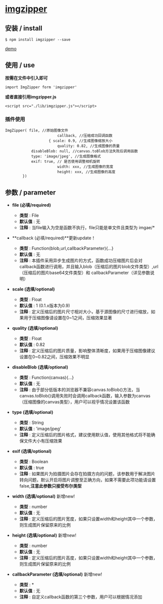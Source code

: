 # [imgzipper](https://github.com/B1LLGATE/imgzipper)

## 安装 / install
```
$ npm install imgzipper --save
```

[demo](https://b1llgate.github.io/imgzipper/dist/index.html)

## 使用 / use
**按需在文件中引入即可**
```
import ImgZipper form 'imgzipper'
```

**或者直接引用imgzipper.js**
```
<script src="./lib/imgzipper.js"></script> 
```

### 插件使用
```
ImgZipper( file, //原始图像文件
						callback, //压缩成功回调函数 
					{ scale: 0.9, //生成图像缩放大小
						quality: 0.82, //生成图像的质量
            disableBlob: null, //canvas.toBlob方法失败后调用函数
            type: 'image/jpeg', //生成图像格式
            exif: true, // 是否使用调整相机旋转
						width: xxx, //生成图像的宽度
						height: xxx, //生成图像的高度
		})
```

## 参数 / parameter
- **file (必填/required)**
  - **类型** : File
  - **默认值** : 无 
  - **注释** : 当file输入为空是函数不执行，file只能是单文件且类型为 imgae/*

- **callback (必填/required)**更新update！
  - **类型** : Function(blob,url,callbackParameter){...}
  - **默认值** : 无
  - **注释** : 本插件采用异步生成图片的方式，函数成功压缩图片后会对callback函数进行调用，并且输入blob（压缩后的图片blob文件类型）,url（压缩后的图片base64文件类型）和 callbackParameter（详见参数说明）

- **scale (选填/optional)**
  - **类型** : Float
  - **默认值** : 1 (0.1.x版本为0.9)
  - **注释** : 定义压缩后的图片尺寸相对大小，基于源图像的尺寸进行缩放，如果用于压缩图像请设置在0~1之间，压缩效果显著

- **quality (选填/optional)**
  - **类型** : Float
  - **默认值** : 0.82
  - **注释** : 定义压缩后的图片质量，影响整体清晰度，如果用于压缩图像建议设置在0~0.82之间，压缩效果不明显

- **disableBlob (选填/optional)**
  - **类型** : Function(canvas){...}
  - **默认值** : 无
  - **注释** : 由于部分低版本的浏览器不兼容canvas.toBlob()方法，当canvas.toBlob()调用失败时会调用callback函数，输入参数为canvas（压缩图像的canvas类型），用户可以视乎情况设置该函数

- **type (选填/optional)**
  - **类型** : String
  - **默认值** : 'image/jpeg'
  - **注释** : 定义压缩后的图片格式，建议使用默认值，使用其他格式将不能确保文件大小有压缩效果

- **exif (选填/optional)**
  - **类型** : Boolean
  - **默认值** : true
  - **注释** : 如果图片为拍摄图片会存在拍摄方向的问题，该参数用于解决图片转向问题，默认开启将图片调整至正确方向，如果不需要此项功能请设置false,**注意此参数只接受布尔类型**

- **width (选填/optional)** 新增new!
  - **类型** : number
  - **默认值** : 无
  - **注释** : 定义压缩后的图片宽度，如果只设置width和height其中一个参数，则生成图片保留原来的比例

- **height (选填/optional)** 新增new!
  - **类型** : number
  - **默认值** : 无
  - **注释** : 定义压缩后的图片高度，如果只设置width和height其中一个参数，则生成图片保留原来的比例

- **callbackParameter (选填/optional)** 新增new!
  - **类型** : *
  - **默认值** : 无
  - **注释** : 自定义callback函数的第三个参数，用户可以根据情况添加